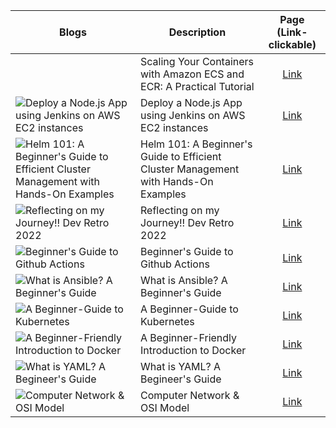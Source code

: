 
|                                                 Blogs                                                  | Description   |  Page (Link- clickable)          |
|-----------------------------------------------------------------------------------------------------------|-------------|:---------------------------:|
|![]()|Scaling Your Containers with Amazon ECS and ECR: A Practical Tutorial|[Link]()|
|![Deploy a Node.js App using Jenkins on AWS EC2 instances](https://user-images.githubusercontent.com/97302447/224563678-1d4e8cb2-6996-4b3d-89fb-1f9828ef0933.png)|Deploy a Node.js App using Jenkins on AWS EC2 instances|[Link](https://devopscommunity.hashnode.dev/deploy-a-nodejs-app-using-jenkins-on-aws-ec2-instances)|
|![Helm 101: A Beginner's Guide to Efficient Cluster Management with Hands-On Examples](https://user-images.githubusercontent.com/97302447/220530971-660df3f2-d3d0-4d02-94fb-dd4e9d9e71df.jpg)|Helm 101: A Beginner's Guide to Efficient Cluster Management with Hands-On Examples|[Link](https://yashpimple.hashnode.dev/helm-101-a-beginners-guide-to-efficient-cluster-management-with-hands-on-examples-1)| 
|![Reflecting on my Journey!! Dev Retro 2022](https://user-images.githubusercontent.com/97302447/235744778-ac97204b-ca30-491b-9e79-f1afadf31a71.png)|Reflecting on my Journey!! Dev Retro 2022|[Link](https://yashpimple.hashnode.dev/reflecting-on-my-journey-dev-retro-2022)| 
|![Beginner's Guide to Github Actions](https://user-images.githubusercontent.com/97302447/220530990-97da7213-95c3-4ac3-b7d7-aab4f5b51dfe.jpg)|Beginner's Guide to Github Actions|[Link](https://yashpimple.hashnode.dev/beginners-guide-to-github-actions)| 
|![What is Ansible? A Beginner's Guide](https://user-images.githubusercontent.com/97302447/220530997-7a2648c2-cde5-49a6-a59a-4ff35e7bbfe0.jpg)|What is Ansible? A Beginner's Guide|[Link](https://yashpimple.hashnode.dev/what-is-ansible-a-beginners-guide)| 
|![A Beginner-Guide to Kubernetes](https://user-images.githubusercontent.com/97302447/220531001-0a52eab8-e5b5-4815-b433-98f3345f2041.jpg)|A Beginner-Guide to Kubernetes |[Link](https://yashpimple.hashnode.dev/a-beginner-guides-to-kubernetes)|    
|![A Beginner-Friendly Introduction to Docker](https://user-images.githubusercontent.com/97302447/220531011-f2dbcf52-c501-4dfd-8843-f62b893d92ad.jpg)| A Beginner-Friendly Introduction to Docker |[Link](https://yashpimple.hashnode.dev/a-beginner-friendly-introduction-to-docker)| 
|![What is YAML? A Begineer's Guide](https://user-images.githubusercontent.com/97302447/220531003-f73852dd-c201-4477-a481-f6afe2c47c2a.jpg)|What is YAML? A Begineer's Guide|[Link](https://yashpimple.hashnode.dev/what-is-yaml-a-begineers-guide) |                  
|![Computer Network & OSI Model](https://user-images.githubusercontent.com/97302447/220531008-cff0d6e7-e663-4e4e-9fd2-e41fdad61115.jpg)| Computer Network & OSI Model |[Link](https://yashpimple.hashnode.dev/computer-network-and-osi-model)|























